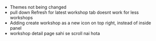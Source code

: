 - Themes not being changed
- pull down Refresh for latest workshop tab doesnt work for less workshops
- Adding create workshop as a new icon on top right, instead of inside panel
- workshop detail page sahi se scroll nai hota